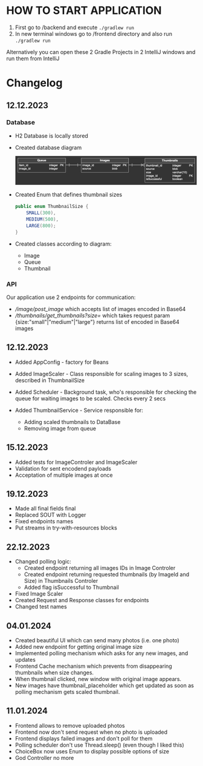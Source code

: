 # HOW TO START APPLICATION
1. First go to /backend and execute `./gradlew run`
2. In new terminal windows go to /frontend directory and also run `./gradlew run`

Alternatively you can open these 2 Gradle Projects in 2 IntelliJ windows and run them from IntelliJ

# Changelog

## 12.12.2023

### Database
- H2 Database is locally stored 

- Created database diagram

    ![Database](./resources/database_diagram.png)
- Created Enum that defines thumbnail sizes
    ```Java
    public enum ThumbnailSize {
        SMALL(300),
        MEDIUM(500),
        LARGE(800);
    }
    ```
- Created classes according to diagram:
    - Image
    - Queue
    - Thumbnail

### API
Our application use 2 endpoints for communication: 
- */image/post_image* which accepts list of images encoded in Base64
- */thumbnails/get_thumbnails?size=* which takes request param {size:"small"|"medium"|"large"} returns list of encoded in Base64 images

## 12.12.2023

- Added AppConfig - factory for Beans

- Added ImageScaler - Class responsible for scaling images to 3 sizes, described in ThumbnailSize

- Added Scheduler - Background task, who's responsible for checking the queue for waiting images to be scaled. Checks every 2 secs

- Added ThumbnailService - Service responsible for:
    - Adding scaled thumbnails to DataBase
    - Removing image from queue

## 15.12.2023

- Added tests for ImageControler and ImageScaler
- Validation for sent encodend payloads
- Acceptation of multiple images at once

## 19.12.2023
- Made all final fields final
- Replaced SOUT with Logger
- Fixed endpoints names
- Put streams in try-with-resources blocks

## 22.12.2023
- Changed polling logic:
  - Created endpoint returning all images IDs in Image Controler
  - Created endpoint returning requested thumbnails (by ImageId and Size) in Thumbnails Controler
  - Added flag isSuccessful to Thumbnail
- Fixed Image Scaler
- Created Request and Response classes for endpoints
- Changed test names

## 04.01.2024
- Created beautiful UI which can send many photos (i.e. one photo)
- Added new endpoint for getting original image size
- Implemented polling mechanism which asks for any new images, and updates
- Frontend Cache mechanism which prevents from disappearing thumbnails when size changes.
- When thumbnail clicked, new window with original image appears.
- New images have thumbnail_placeholder which get updated as soon as polling mechanism gets scaled thumbnail.

## 11.01.2024
- Frontend allows to remove uploaded photos
- Frontend now don't send request when no photo is uploaded
- Frontend displays failed images and don't poll for them
- Polling scheduler don't use Thread.sleep() (even though I liked this)
- ChoiceBox now uses Enum to display possible options of size
- God Controller no more 


